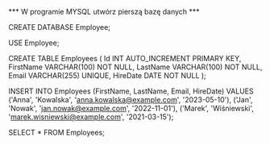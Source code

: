 
*** W programie MYSQL utwórz pierszą bazę danych ***

CREATE DATABASE Employee;

USE Employee;

CREATE TABLE Employees (
    Id INT AUTO_INCREMENT PRIMARY KEY,
    FirstName VARCHAR(100) NOT NULL,
    LastName VARCHAR(100) NOT NULL,
    Email VARCHAR(255) UNIQUE,
    HireDate DATE NOT NULL
);

INSERT INTO Employees (FirstName, LastName, Email, HireDate)
VALUES
('Anna', 'Kowalska', 'anna.kowalska@example.com', '2023-05-10'),
('Jan', 'Nowak', 'jan.nowak@example.com', '2022-11-01'),
('Marek', 'Wiśniewski', 'marek.wisniewski@example.com', '2021-03-15');

SELECT * FROM Employees;
